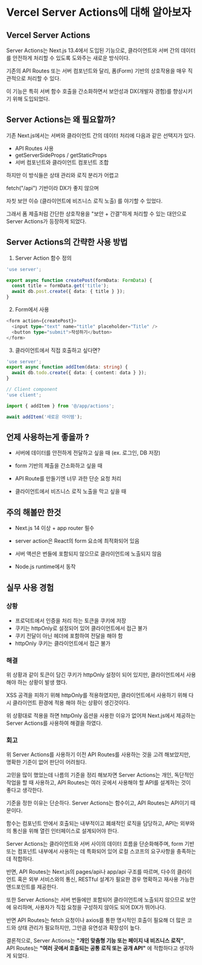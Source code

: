 # Vercel Server Actions에 대해 알아보자

## Vercel Server Actions
Server Actions는 Next.js 13.4에서 도입된 기능으로,
클라이언트와 서버 간의 데이터를 안전하게 처리할 수 있도록 도와주는 새로운 방식이다.

기존의 API Routes 또는 서버 컴포넌트와 달리, 폼(Form) 기반의 상호작용을 매우 직관적으로 처리할 수 있다.

이 기능은 특히 서버 함수 호출을 간소화하면서 보안성과 DX(개발자 경험)를 향상시키기 위해 도입되었다.

## Server Actions는 왜 필요할까?
기존 Next.js에서는 서버와 클라이언트 간의 데이터 처리에 다음과 같은 선택지가 있다.

- API Routes 사용
- getServerSideProps / getStaticProps
- 서버 컴포넌트와 클라이언트 컴포넌트 조합

하지만 이 방식들은 상태 관리와 로직 분리가 어렵고

fetch("/api") 기반이라 DX가 좋지 않으며

자칫 보안 이슈 (클라이언트에 비즈니스 로직 노출) 를 야기할 수 있었다.

그래서 폼 제출처럼 간단한 상호작용을 "보안 + 간결"하게 처리할 수 있는 대안으로 Server Actions가 등장하게 되었다.

## Server Actions의 간략한 사용 방법

1. Server Action 함수 정의
```typescript
'use server';

export async function createPost(formData: FormData) {
  const title = formData.get('title');
  await db.post.create({ data: { title } });
}
```

2. Form에서 사용
```typescript
<form action={createPost}>
  <input type="text" name="title" placeholder="Title" />
  <button type="submit">작성하기</button>
</form>
```

3. 클라이언트에서 직접 호출하고 싶다면?
```typescript
'use server';
export async function addItem(data: string) {
  await db.todo.create({ data: { content: data } });
}

// Client component
'use client';

import { addItem } from '@/app/actions';

await addItem('새로운 아이템');
```

## 언제 사용하는게 좋을까 ?
- 서버에 데이터를 안전하게 전달하고 싶을 때 (ex. 로그인, DB 저장)

- form 기반의 제출을 간소화하고 싶을 때

- API Route를 만들기엔 너무 과한 단순 요청 처리

- 클라이언트에서 비즈니스 로직 노출을 막고 싶을 때

## 주의 해볼만 한것
- Next.js 14 이상 + app router 필수

- server action은 React의 form 요소에 최적화되어 있음

- 서버 액션은 번들에 포함되지 않으므로 클라이언트에 노출되지 않음

- Node.js runtime에서 동작


## 실무 사용 경험

### 상황
- 프로덕트에서 인증을 처리 하는 토큰을 쿠키에 저장
- 쿠키는 httpOnly로 설정되어 있어 클라이언트에서 접근 불가
- 쿠키 전달이 아닌 헤더에 포함하여 전달을 해야 함
- httpOnly 쿠키는 클라이언트에서 접근 불가

### 해결
위 상황과 같이 토큰이 담긴 쿠키가 httpOnly 설정이 되어 있지만, 클라이언트에서 사용해야 하는 상황이 발생 했다.

XSS 공격을 피하기 위해 httpOnly를 적용하였지만, 클라이언트에서 사용하기 위해 다시 클라이언트 환경에 적용 해야 하는 상황이 생긴것이다.

위 상황대로 적용을 하면 httpOnly 옵션을 사용한 이유가 없어져 Next.js에서 제공하는 Server Actions를 사용하여 해결을 하였다.

### 회고

위 Server Actions를 사용하기 이전 API Routes를 사용하는 것을 고려 해보았지만, 명확한 기준이 없어 판단이 어려웠다.

고민을 많이 했었는데 나름의 기준을 정리 해보자면 Server Actions는 개인, 독단적인 작업을 할 때 사용하고, API Routes는 여러 곳에서 사용해야 할 API를 설계하는 것이 좋다고 생각한다.

기준을 정한 이유는 단순하다. Server Actions는 함수이고, API Routes는 API이기 때문이다.

함수는 컴포넌트 안에서 호출되는 내부적이고 폐쇄적인 로직을 담당하고, API는 외부와의 통신을 위해 열린 인터페이스로 설계되어야 한다.

Server Actions는 클라이언트와 서버 사이의 데이터 흐름을 단순화해주며, form 기반 또는 컴포넌트 내부에서 사용하는 데 특화되어 있어 로컬 스코프의 요구사항을 충족하는 데 적합하다.

반면, API Routes는 Next.js의 pages/api나 app/api 구조를 따르며, 다수의 클라이언트 혹은 외부 서비스와의 통신, RESTful 설계가 필요한 경우 명확하고 재사용 가능한 엔드포인트를 제공한다.

또한 Server Actions는 서버 번들에만 포함되어 클라이언트에 노출되지 않으므로 보안에 유리하며, 사용자가 직접 요청을 구성하지 않아도 되어 DX가 뛰어나다. 

반면 API Routes는 fetch 요청이나 axios를 통한 명시적인 호출이 필요해 더 많은 코드와 상태 관리가 필요하지만, 그만큼 유연성과 확장성이 높다.

결론적으로, Server Actions는 **"개인 맞춤형 기능 또는 페이지 내 비즈니스 로직"**,  
API Routes는 **"여러 곳에서 호출되는 공통 로직 또는 공개 API"** 에 적합하다고 생각하게 되었다.
